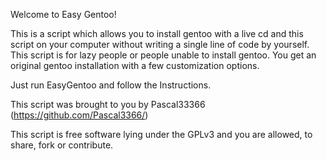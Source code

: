Welcome to Easy Gentoo!

This is a script which allows you to install gentoo with a live cd and this script on your computer
without writing a single line of code by yourself.
This script is for lazy people or people unable to install gentoo.
You get an original gentoo installation with a few customization options.

Just run EasyGentoo and follow the Instructions.

This script was brought to you by Pascal33366 (https://github.com/Pascal3366/)

This script is free software lying under the GPLv3 and you are allowed, to share, fork or contribute.

